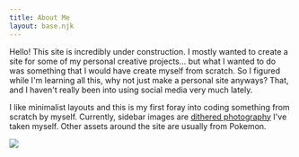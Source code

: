 ```yaml
---
title: About Me
layout: base.njk
---
```


Hello! This site is incredibly under construction. I mostly wanted to create a site for some of my personal creative projects... but what I wanted to do was something that I would have create myself from scratch. So I figured while I'm learning all this, why not just make a personal site anyways? That, and I haven't really been into using social media very much lately.

I like minimalist layouts and this is my first foray into coding something from scratch by myself. Currently, sidebar images are [dithered photography](https://www.dithermark.com/) I've taken myself. Other assets around the site are usually from Pokemon.

<img src="https://lastfm-recently-played.vercel.app/api?user=lumiose&bg_color=333333&width=400">